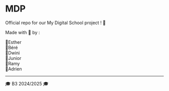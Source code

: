 # MDP

Official repo for our My Digital School project ! 📝

Made with 💙 by :   
  
🔹Esther  
🔹Béré  
🔹Dwini  
🔹Junior  
🔹Ramy  
🔹Adrien  

---
🎓 B3 2024/2025 🎓
